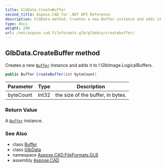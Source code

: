 ```yaml
---
title: GlbData.CreateBuffer
second_title: Aspose.CAD for .NET API Reference
description: GlbData method. Creates a new Buffer instance and adds it to GlbImage.LogicalBuffers
type: docs
weight: 290
url: /net/aspose.cad.fileformats.glb/glbdata/createbuffer/
---
```

## GlbData.CreateBuffer method

Creates a new [`Buffer`](../../buffer/) instance and adds it to !:GlbImage.LogicalBuffers.

```csharp
public Buffer CreateBuffer(int byteCount)
```

| Parameter | Type | Description |
| --- | --- | --- |
| byteCount | Int32 | the size of the buffer, in bytes. |

### Return Value

A [`Buffer`](../../buffer/) instance.

### See Also

* class [Buffer](../../buffer/)
* class [GlbData](../)
* namespace [Aspose.CAD.FileFormats.GLB](../../glbdata/)
* assembly [Aspose.CAD](../../../)


